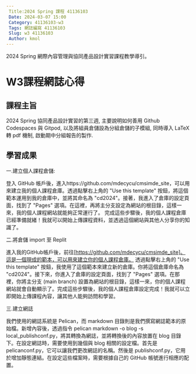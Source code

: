 ```yaml
---
 Title:2024 Spring 課程 41136103 
 Date: 2024-03-07 15:00
 Category: 41136103-w3
 Tags: 網誌編寫 41136103
 Slug: w3 41136103
 Author: kmol
---
```


2024 Spring 網際內容管理與協同產品設計實習課程教學導引。

<!-- PELICAN_END_SUMMARY -->

# W3課程網誌心得


## 課程主旨

2024 Spring 協同產品設計實習的第三週, 主要說明如何善用 Github Codespaces 與 Gitpod, 以及將組員倉儲設為分組倉儲的子模組, 同時導入 LaTeX 轉 pdf 機制, 啟動期中分組報告的製作.

## 學習成果


一.建立個人課程倉儲:


登入 GitHub 帳戶後，進入https://github.com/mdecycu/cmsimde_site，可以用來建立我的個人課程倉庫。透過點擊右上角的 "Use this template" 按鈕，將這個範本運用到我的倉庫中，並將其命名為 "cd2024"。接著，我進入了倉庫的設定頁面，找到了 "Pages" 選項。在這裡，再將主分支設定為網站的根目錄，這樣一來，我的個人課程網站就能夠正常運行了。
完成這些步驟後，我的個人課程倉庫已經準備就緒！我就可以開始上傳課程資料，並透過這個網站與其他人分享你的知識了。

二.將倉儲 import 至 Replit

進入我的GitHub帳戶後，前往[https://github.com/mdecycu/cmsimde_site]。這是一個現成的範本，可以用來建立你的個人課程倉庫。
透過點擊右上角的 "Use this template" 按鈕，我使用了這個範本來建立新的倉庫。你將這個倉庫命名為 "cd2024"。接下來，你進入了倉庫的設定頁面，找到了 "Pages" 選項。在那裡，你將主分支 (main branch) 設置為網站的根目錄，這樣一來，你的個人課程網站就會自動顯示了。完成這些步驟後，我的個人課程倉庫設定完成！我就可以立即開始上傳課程內容，讓其他人能夠訪問和學習。

三.建立網誌

我們使用的網誌系統是 Pelican，而 markdown 目錄則是我們撰寫網誌範本的原始檔。新增內容後，透過指令 pelican markdown -o blog -s local_publishconf.py，將其轉換為網誌，並將轉換後的內容放置在 blog 目錄下。在設定網誌時，需要使用到幾個與 blog 相關的設定檔。首先是 pelicanconf.py，它可以讓我們更改網誌的名稱。然後是 publishconf.py，它用於增加靜態連結。在設定這些檔案時，需要根據自己的 GitHub 帳號進行相應的配置。


